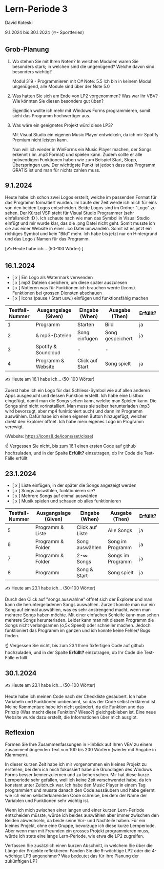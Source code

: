 # Lern-Periode 3

David Koteski

9.1.2024 bis 30.1.2024 (☃️- Sportferien)

## Grob-Planung

1. Wo stehen Sie mit Ihren Noten? In welchen Modulen waren Sie besonders stark; in welchen sind die ungenügend? Welche davon sind besonders wichtig?

   Modul 319 - Programmieren mit C# Note: 5.5
   Ich bin in keinem Modul ungenügend, alle Module sind über der Note 5.0
   
2. Was hatten Sie sich am Ende von LP2 vorgenommen? Was war Ihr VBV? Wie könnten Sie diesen besonders gut üben?
   
   Eigentlich wollte ich mehr mit Windows Forms programmieren, somit sieht das Programm hochwertiger aus.
   
3. Was wäre ein geeignetes Projekt würd diese LP3?
   
   Mit Visual Studio ein eigenen Music Player entwickeln, da ich mir Spotify Premium nicht leisten kann.




   Nun will ich wieder in WinForms ein Music Player machen, der Songs erkennt ( im .mp3 Format) und spielen kann. Zudem sollte er alle notwendigen Funktionen haben wie zum Beispiel Start, Stopp, Überspringen usw.
   Der wichtigste Punkt ist jedoch dass das Programm GRATIS ist und man für nichts zahlen muss.

## 9.1.2024

Heute habe ich schon zwei Logos erstellt, welche im passenden Format für das Programm formatiert wurden. Im Laufe der Zeit werde ich mich für eins von den beiden Logos entscheiden. Beide Logos sind im Ordner "Logo" zu sehen. Der Kürzel VSP steht für Visual Studio Programmer (sehr einfallsreich :D ). Ich schaute nach wie man das Symbol in Visual Studio einfügt und mir wurde klar, das die .png Datei nicht geht. Somit musste ich sie aus einer Website in einer .ico Datei umwandeln. Somit ist es jetzt ein richtiges Symbol und kein "Bild" mehr.
Ich habe bis jetzt nur en Hintergrund und das Logo / Namen für das Programm. 

[✍️ Heute habe ich... (50-100 Wörter) ]

## 16.1.2024

- [ x ] Ein Logo als Watermark verwenden
- [ x ].mp3 Dateien speichern, um diese später auszulesen
- [ x ] Notieren was für Funktionen ich brauchen werde (Icons). Funktionen bei grossen Diensten abschauen
- [ x ] Icons (pause / Start usw.) einfügen und funktionsfähig machen

|Testfall-Nummer | Ausgangslage (Given) | Eingabe (When) | Ausgabe (Then) | Erfüllt? |
| -------------- | -------------------- | -------------- | -------------- | -------- |
| 1              |    Programm          |   Starten      |    Bild        | ja       |
| 2              |     & mp3-Dateien    |  Song einfügen |Song gespeichert| ja       |
| 3              |   Spotify & Souncloud|        -       |        -       |          |
| 4              | Programm & Website   |Click auf Start |  Song spielt   | ja       |

✍️ Heute am 16.1 habe ich... (50-100 Wörter)

Zuerst habe ich ein Logo für das Schliess-Symbol wie auf allen anderen Apps ausgesucht und dessen Funktion erstellt. Ich habe eine Listbox eingefügt, damit man die Songs sehen kann, welche man Spielen kann. Die Songs sind nicht vorinstalliert. Man muss sie selber herunterladen (mp3 wird bevorzugt, aber mp4 funktioniert auch) und dann im Programm auswählen. Dafür habe ich einen eigenen Button hinzugefügt, welcher direkt den Explorer öffnet. Ich habe mein eigenes Logo im Programm verewigt. 

(Website: https://icons8.de/icons/set/close)

☝️ Vergessen Sie nicht, bis zum 16.1 einen ersten Code auf github hochzuladen, und in der Spalte **Erfüllt?** einzutragen, ob Ihr Code die Test-Fälle erfüllt

## 23.1.2024

- [ x ] Liste einfügen, in der später die Songs angezeigt werden
- [ x ] Songs auswählen, funktionieren sie?
- [ x ] Mehrere Songs auf einmal auswählen
- [ x ] Musik spielen und schauen ob alles funktionieren

| Testfall-Nummer | Ausgangslage (Given) | Eingabe (When) | Ausgabe (Then) | Erfüllt? |
| --------------- | -------------------- | -------------- | -------------- | -------- |
| 5               |   Programm & Liste   | Click auf Liste| Alle Songs     |    ja    |
| 6               |   Programm & Folder  | Song auswählen |Song im Programm|    ja    |
| 7               |   Programm & Folder  |  2-∞ Songs     |Songs im Programm|   ja    |
| 8               |     Programm         |  Song & Start  | Song spielt    |    ja    |

✍️ Heute am 23.1 habe ich... (50-100 Wörter)

Durch den Click auf "songs auswählne" öffnet sich der Explorer und man kann die heruntergeladenen Songs auswählen. Zurzeit konnte man nur ein Song auf einmal auswählen, was es sehr anstrengend macht, wenn man mehrere Songs haben möchte. Mit einer einfachen Schleife kann man schon mehrere Songs herunterladen. Leider kann man mit diesem Programm die Songs nicht verlangsamen (o,5x Speed) oder schneller machen. Jedoch funktioniert das Programm im ganzen und ich konnte keine Fehler/ Bugs finden.

☝️ Vergessen Sie nicht, bis zum 23.1 Ihren fixfertigen Code auf github hochzuladen, und in der Spalte **Erfüllt?** einzutragen, ob Ihr Code die Test-Fälle erfüllt

## 30.1.2024

✍️ Heute am 23.1 habe ich... (50-100 Wörter)

Heute habe ich meinen Code nach der Checkliste gesäubert. Ich habe Variabeln und Funktionen umbenannt, so das der Code selbst erklärend ist. Meine Kommentare habe ich nicht geändert, da die Funktion und das Prinzip (Was macht diese Funktion? Wieso?) gleichgeblieben ist. Eine neue Website wurde dazu erstellt, die Informationen über mich ausgibt.

## Reflexion

Formen Sie Ihre Zusammenfassungen in Hinblick auf Ihren VBV zu einem zusammenhängenden Text von 100 bis 200 Wörtern (wieder mit Angabe in Klammern).

In dieser kurzen Zeit habe ich mir vorgenommen ein kleines Projekt zu erstellen, bei dem ich mich fokussiert habe die Grundlagen des Windows Forms besser kennenzulernen und zu beherrschen. Mir hat diese kurze Lernperiode sehr gefallen, weil ich keine Zeit verschwendet habe, da ich konstant unter Zeitdruck war. Ich habe den Music Player in einem Tag programmiert und musste danach den Code aussäubern und habe gelernt, wie ich einen selbsterklärenden Code schreibe, bei dem der Name der Variablen und Funktionen sehr wichtig ist.

Wenn ich mich zwischen einer langen und einer kurzen Lern-Periode entscheiden müsste, würde ich beides auswählen aber immer zwischen den Beiden abwechseln, da beide seine Vor- und Nachteile haben. Für ein kleines Projekt, ohne eine Gruppe, bevorzuge ich diese kurze Lernperiode. Aber wenn man mit Freunden ein grosses Projekt programmieren muss, würde ich stets eine lange Lern-Periode, wie etwa die LP2 zugreifen.

Verfassen Sie zusätzlich einen kurzen Abschnitt, in welchem Sie über die Länge der Projekte reflektieren: Fanden Sie die 9-wöchtige LP2 oder die 4-wöchige LP3 angenehmer? Was bedeutet das für Ihre Planung der zukünftigen LP?
